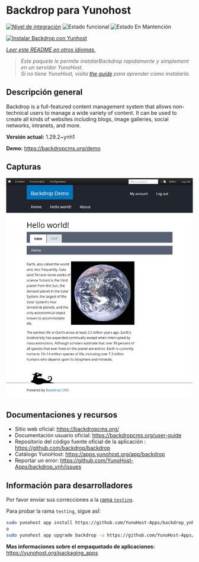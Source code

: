 <!--
Este archivo README esta generado automaticamente<https://github.com/YunoHost/apps/tree/master/tools/readme_generator>
No se debe editar a mano.
-->

# Backdrop para Yunohost

[![Nivel de integración](https://dash.yunohost.org/integration/backdrop.svg)](https://ci-apps.yunohost.org/ci/apps/backdrop/) ![Estado funcional](https://ci-apps.yunohost.org/ci/badges/backdrop.status.svg) ![Estado En Mantención](https://ci-apps.yunohost.org/ci/badges/backdrop.maintain.svg)

[![Instalar Backdrop con Yunhost](https://install-app.yunohost.org/install-with-yunohost.svg)](https://install-app.yunohost.org/?app=backdrop)

*[Leer este README en otros idiomas.](./ALL_README.md)*

> *Este paquete le permite instalarBackdrop rapidamente y simplement en un servidor YunoHost.*  
> *Si no tiene YunoHost, visita [the guide](https://yunohost.org/install) para aprender como instalarla.*

## Descripción general

Backdrop is a full-featured content management system that allows non-technical users to manage a wide variety of content. It can be used to create all kinds of websites including blogs, image galleries, social networks, intranets, and more.


**Versión actual:** 1.29.2~ynh1

**Demo:** <https://backdropcms.org/demo>

## Capturas

![Captura de Backdrop](./doc/screenshots/Hello_world.png)

## Documentaciones y recursos

- Sitio web oficial: <https://backdropcms.org/>
- Documentación usuario oficial: <https://backdropcms.org/user-guide>
- Repositorio del código fuente oficial de la aplicación : <https://github.com/backdrop/backdrop>
- Catálogo YunoHost: <https://apps.yunohost.org/app/backdrop>
- Reportar un error: <https://github.com/YunoHost-Apps/backdrop_ynh/issues>

## Información para desarrolladores

Por favor enviar sus correcciones a la [rama `testing`](https://github.com/YunoHost-Apps/backdrop_ynh/tree/testing).

Para probar la rama `testing`, sigue asÍ:

```bash
sudo yunohost app install https://github.com/YunoHost-Apps/backdrop_ynh/tree/testing --debug
o
sudo yunohost app upgrade backdrop -u https://github.com/YunoHost-Apps/backdrop_ynh/tree/testing --debug
```

**Mas informaciones sobre el empaquetado de aplicaciones:** <https://yunohost.org/packaging_apps>
